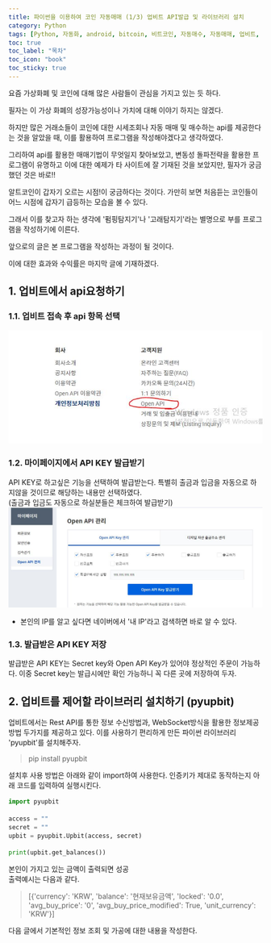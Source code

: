 ```yaml
---
title: 파이썬을 이용하여 코인 자동매매 (1/3) 업비트 API발급 및 라이브러리 설치
category: Python
tags: [Python, 자동화, android, bitcoin, 비트코인, 자동매수, 자동매매, 업비트, 펌핑]
toc: true
toc_label: "목차"
toc_icon: "book"
toc_sticky: true
---
```


요즘 가상화폐 및 코인에 대해 많은 사람들이 관심을 가지고 있는 듯 하다.

필자는 이 가상 화폐의 성장가능성이나 가치에 대해 이야기 하지는 않겠다.

하지만 많은 거래소들이 코인에 대한 시세조회나 자동 매매 및 매수하는 api를 제공한다는 것을 알았을 때, 이를 활용하여 프로그램을 작성해야겠다고 생각하였다.

그리하여 api를 활용한 매매기법이 무엇일지 찾아보았고, 변동성 돌파전략을 활용한 프로그램이 유명하고 이에 대한 예제가 타 사이트에 잘 기재된 것을 보았지만, 
필자가 궁금했던 것은 바로!!

알트코인이 갑자기 오르는 시점!이 궁금하다는 것이다.
가만히 보면 처음듣는 코인들이 어느 시점에 갑자기 급등하는 모습을 볼 수 있다.

그래서 이를 찾고자 하는 생각에 '펌핑탐지기'나 '고래탐지기'라는 별명으로 부를 프로그램을 작성하기에 이른다.

앞으로의 글은 본 프로그램을 작성하는 과정이 될 것이다.

이에 대한 효과와 수익률은 마지막 글에 기재하겠다.

## 1. 업비트에서 api요청하기
### 1.1. 업비트 접속 후 api 항목 선택
![업비트 화면](../../../assets/images/20210509/2021050901.JPG) 

### 1.2. 마이페이지에서 API KEY 발급받기
API KEY로 하고싶은 기능을 선택하여 발급받는다. 
특별히 출금과 입금을 자동으로 하지않을 것이므로 해당하는 내용만 선택하였다.   
(출금과 입금도 자동으로 하실분들은 체크하여 발급받기)
![업비트 화면](../../../assets/images/20210509/2021050902.JPG) 
* 본인의 IP를 알고 싶다면 네이버에서 '내 IP'라고 검색하면 바로 알 수 있다.

### 1.3. 발급받은 API KEY 저장
발급받은 API KEY는 Secret key와 Open API Key가 있어야 정상적인 주문이 가능하다.
이중 Secret key는 발급시에만 확인 가능하니 꼭 다른 곳에 저장하여 두자.

## 2. 업비트를 제어할 라이브러리 설치하기 (pyupbit)
업비트에서는 Rest API를 통한 정보 수신방법과, WebSocket방식을 활용한 정보제공 방법 두가지를 제공하고 있다.
이를 사용하기 편리하게 만든 파이썬 라이브러리 'pyupbit'를 설치해주자.
> pip install pyupbit

설치후 사용 방법은 아래와 같이 import하여 사용한다.
인증키가 제대로 동작하는지 아래 코드를 입력하여 실행시킨다.
```python
import pyupbit

access = ""
secret = ""
upbit = pyupbit.Upbit(access, secret)

print(upbit.get_balances())
```
본인이 가지고 있는 금액이 출력되면 성공  
출력예시는 다음과 같다.

>[{'currency': 'KRW', 'balance': '현재보유금액', 'locked': '0.0', 'avg_buy_price': '0', 'avg_buy_price_modified': True, 'unit_currency': 'KRW'}]

다음 글에서 기본적인 정보 조회 및 가공에 대한 내용을 작성한다.